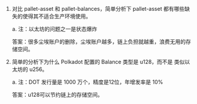 1. 对比 pallet-asset 和 pallet-balances，简单分析下 pallet-asset 都有哪些缺失的使得其不适合生产环境使用。
    
    a. 注：以太坊的问题之一是状态爆炸
 
    答案：很多尘埃账户的删除，尘埃账户越多，链上负担就越重，浪费无用的存储空间。
    
2. 简单的分析下为什么 Polkadot 配置的 Balance 类型是 u128，而不是 类似以太坊的 u256。
   
    a. 注：DOT 发行量是 1000 万个，精度是12位，年增发率是 10%
    
    答案：u128可以节约链上的存储空间。